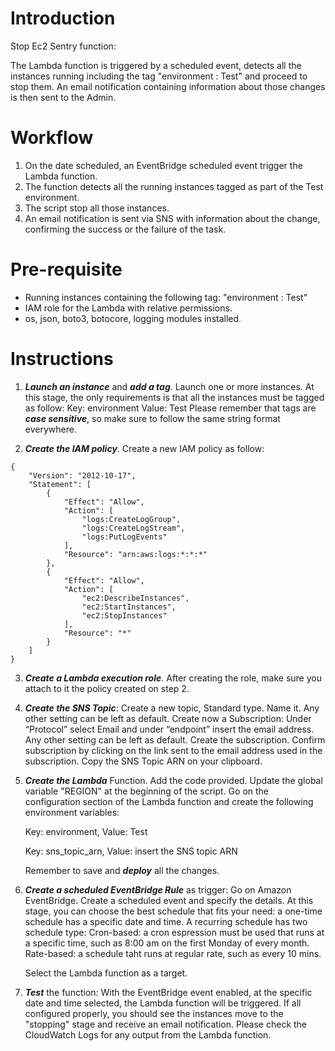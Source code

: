 # Introduction
Stop Ec2 Sentry function:

The Lambda function is triggered by a scheduled event, 
detects all the instances running including the tag "environment : Test" and proceed to stop them.
An email notification containing information about those changes is then sent to the Admin.


# Workflow
1. On the date scheduled, an EventBridge scheduled event trigger the Lambda function.
2. The function detects all the running instances tagged as part of the Test environment.
3. The script stop all those instances.
4. An email notification is sent via SNS with information about the change, confirming the success or the failure of the task.


# Pre-requisite
- Running instances containing the following tag: "environment : Test"
- IAM role for the Lambda with relative permissions.
- os, json, boto3, botocore, logging modules installed.


# Instructions
1. ***Launch an instance*** and ***add a tag***.
Launch one or more instances. At this stage, the only requirements is that all the instances must be tagged as follow:
Key: environment
Value: Test
Please remember that tags are ***case sensitive***, so make sure to follow the same string format everywhere.


2. ***Create the IAM policy***.
Create a new IAM policy as follow:
```
{
    "Version": "2012-10-17",
    "Statement": [
        {
            "Effect": "Allow",
            "Action": [
                "logs:CreateLogGroup",
                "logs:CreateLogStream",
                "logs:PutLogEvents"
            ],
            "Resource": "arn:aws:logs:*:*:*"
        },
        {
            "Effect": "Allow",
            "Action": [
                "ec2:DescribeInstances",
                "ec2:StartInstances",
                "ec2:StopInstances"
            ],
            "Resource": "*"
        }
    ]
}
``` 


3. ***Create a Lambda execution role***.
After creating the role, make sure you attach to it the policy created on step 2.


4. ***Create the SNS Topic***:
Create a new topic, Standard type.
Name it.
Any other setting can be left as default.
Create now a Subscription:
Under “Protocol” select Email and under “endpoint” insert the email address.
Any other setting can be left as default.
Create the subscription. 
Confirm subscription by clicking on the link sent to the email address used in the subscription.
Copy the SNS Topic ARN on your clipboard.


5. ***Create the Lambda*** Function.
Add the code provided.
Update the global variable "REGION" at the beginning of the script. 
Go on the configuration section of the Lambda function and create the following environment variables: 

    Key: environment, Value: Test

    Key: sns_topic_arn, Value: insert the SNS topic ARN 

    Remember to save and ***deploy*** all the changes.


6. ***Create a scheduled EventBridge Rule*** as trigger:
Go on Amazon EventBridge.
Create a scheduled event and specify the details.
At this stage, you can choose the best schedule that fits your need:
a one-time schedule has a specific date and time.
A recurring schedule has two schedule type: 
Cron-based: a cron espression must be used that runs at a specific time, such as 8:00 am on the first Monday of every month.
Rate-based: a schedule taht runs at regular rate, such as every 10 mins.

    Select the Lambda function as a target.


7. ***Test*** the function:
With the EventBridge event enabled, at the specific date and time selected, the Lambda function will be triggered.
If all configured properly, you should see the instances move to the "stopping" stage and receive an email notification.
Please check the CloudWatch Logs for any output from the Lambda function.